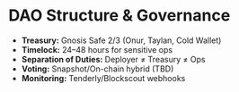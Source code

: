 # DAO Structure & Governance

- **Treasury:** Gnosis Safe 2/3 (Onur, Taylan, Cold Wallet)
- **Timelock:** 24–48 hours for sensitive ops
- **Separation of Duties:** Deployer ≠ Treasury ≠ Ops
- **Voting:** Snapshot/On-chain hybrid (TBD)
- **Monitoring:** Tenderly/Blockscout webhooks

